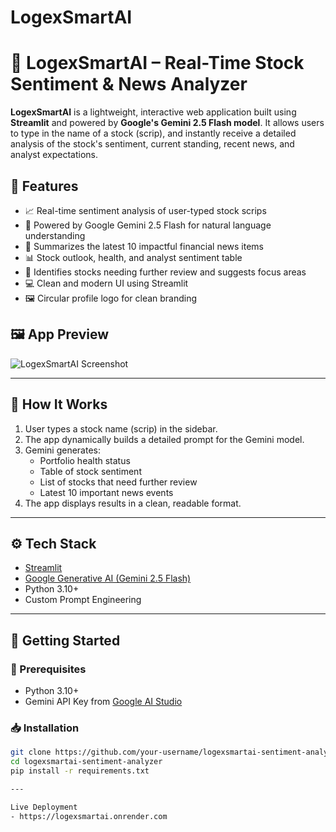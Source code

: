 # LogexSmartAI
# 🤖 LogexSmartAI – Real-Time Stock Sentiment & News Analyzer

**LogexSmartAI** is a lightweight, interactive web application built using **Streamlit** and powered by **Google's Gemini 2.5 Flash model**. It allows users to type in the name of a stock (scrip), and instantly receive a detailed analysis of the stock's sentiment, current standing, recent news, and analyst expectations.

## 🚀 Features

- 📈 Real-time sentiment analysis of user-typed stock scrips
- 🧠 Powered by Google Gemini 2.5 Flash for natural language understanding
- 📰 Summarizes the latest 10 impactful financial news items
- 📊 Stock outlook, health, and analyst sentiment table
- 🧪 Identifies stocks needing further review and suggests focus areas
- 💻 Clean and modern UI using Streamlit
- 🖼️ Circular profile logo for clean branding

## 🖼️ App Preview

![LogexSmartAI Screenshot](your-screenshot-path.png)

---

## 🧠 How It Works

1. User types a stock name (scrip) in the sidebar.
2. The app dynamically builds a detailed prompt for the Gemini model.
3. Gemini generates:
   - Portfolio health status
   - Table of stock sentiment
   - List of stocks that need further review
   - Latest 10 important news events
4. The app displays results in a clean, readable format.

---

## ⚙️ Tech Stack

- [Streamlit](https://streamlit.io/)
- [Google Generative AI (Gemini 2.5 Flash)](https://ai.google.dev/)
- Python 3.10+
- Custom Prompt Engineering

---

## 🏁 Getting Started

### 🔧 Prerequisites

- Python 3.10+
- Gemini API Key from [Google AI Studio](https://makersuite.google.com/app)

### 📥 Installation

```bash
git clone https://github.com/your-username/logexsmartai-sentiment-analyzer.git
cd logexsmartai-sentiment-analyzer
pip install -r requirements.txt

---

Live Deployment
- https://logexsmartai.onrender.com
